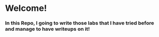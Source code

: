 # Welcome!
### In this Repo, I going to write those labs that I have tried before and manage to have writeups on it!
